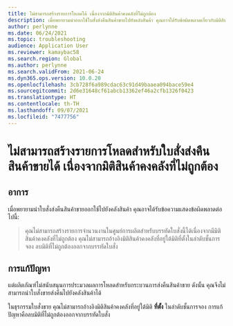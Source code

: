 ```yaml
---
title: ไม่สามารถสร้างรายการโหลดได้ เนื่องจากมิติสินค้าคงคลังที่ไม่ถูกต้อง
description: เมื่อพยายามนำออกใช้ใบสั่งส่งคืนสินค้าขายไปยังคลังสินค้า คุณอาจได้รับข้อผิดพลาดเกี่ยวกับมิติสินค้าคงคลังที่ไม่ถูกต้อง ลบรายการเหล่านี้ออกจากรายการใบสั่ง
author: perlynne
ms.date: 06/24/2021
ms.topic: troubleshooting
audience: Application User
ms.reviewer: kamaybac58
ms.search.region: Global
ms.author: perlynne
ms.search.validFrom: 2021-06-24
ms.dyn365.ops.version: 10.0.20
ms.openlocfilehash: 3cb728f6a989cdac63c91d49baaea094bace59e4
ms.sourcegitcommit: 2d6e31648cf61abcb13362ef46a2cfb1326f0423
ms.translationtype: HT
ms.contentlocale: th-TH
ms.lasthandoff: 09/07/2021
ms.locfileid: "7477756"
---
```

# <a name="cant-create-load-line-for-return-sales-order-due-to-invalid-inventory-dimensions"></a>ไม่สามารถสร้างรายการโหลดสำหรับใบสั่งส่งคืนสินค้าขายได้ เนื่องจากมิติสินค้าคงคลังที่ไม่ถูกต้อง

## <a name="symptoms"></a>อาการ

เมื่อพยายามนำใบสั่งส่งคืนสินค้าขายออกใช้ไปยังคลังสินค้า คุณอาจได้รับข้อความแสดงข้อผิดพลาดต่อไปนี้:

> คุณไม่สามารถสร้างรายการจำนวนงานในศูนย์การผลิตสำหรับบรรทัดใบสั่งนี้ได้เนื่องจากมีมิติสินค้าคงคลังที่ไม่ถูกต้อง คุณไม่สามารถอ้างอิงมิติสินค้าคงคลังที่อยู่ใต้มิติที่ตั้งในลำดับชั้นการจอง ลบมิติที่ไม่ถูกต้องออกจากบรรทัดใบสั่ง

## <a name="resolution"></a>การแก้ปัญหา

แต่ผลิตภัณฑ์ไม่สนับสนุนการประมวลผลการโหลดสำหรับกระบวนการส่งคืนสินค้าขาย ดังนั้น คุณจึงไม่สามารถนำใบสั่งขายส่งคืนไปยังคลังสินค้าได้

ในธุรกรรมใบสั่งขาย คุณไม่สามารถอ้างอิงมิติสินค้าคงคลังที่อยู่ใต้มิติ **ที่ตั้ง** ในลำดับชั้นการจอง การแก้ปัญหาคือลบมิติที่ไม่ถูกต้องออกจากบรรทัดใบสั่ง
